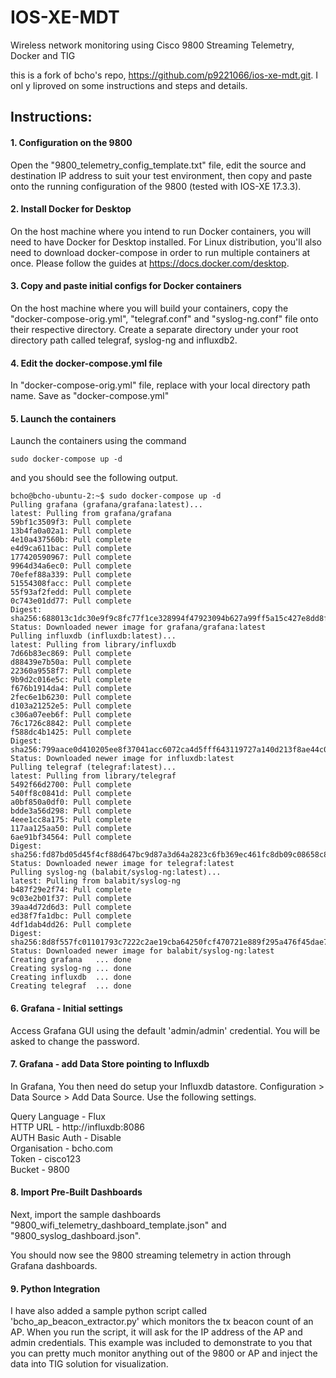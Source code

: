 # IOS-XE-MDT

Wireless network monitoring using Cisco 9800 Streaming Telemetry, Docker and TIG

this is a fork of bcho's repo, https://github.com/p9221066/ios-xe-mdt.git.  I onl y Iiproved on some instructions and steps and details.

## Instructions:

#### 1. Configuration on the 9800

Open the "9800_telemetry_config_template.txt" file, edit the source and destination IP address to suit your test environment, then copy and paste onto the running configuration of the 9800 (tested with IOS-XE 17.3.3).

#### 2. Install Docker for Desktop

On the host machine where you intend to run Docker containers, you will need to have Docker for Desktop installed.  For Linux distribution, you'll also need to download docker-compose in order to run multiple containers at once.  Please follow the guides at https://docs.docker.com/desktop.

#### 3. Copy and paste initial configs for Docker containers

On the host machine where you will build your containers, copy the "docker-compose-orig.yml", "telegraf.conf" and "syslog-ng.conf" file onto their respective directory.  Create a separate directory under your root directory path called telegraf, syslog-ng and influxdb2.


#### 4. Edit the docker-compose.yml file

In "docker-compose-orig.yml" file, replace <root-directory-path> with your local directory path name. Save as "docker-compose.yml"

#### 5. Launch the containers

Launch the containers using the command

    sudo docker-compose up -d

and you should see the following output.
 
    bcho@bcho-ubuntu-2:~$ sudo docker-compose up -d
    Pulling grafana (grafana/grafana:latest)...
    latest: Pulling from grafana/grafana
    59bf1c3509f3: Pull complete
    13b4fa0a02a1: Pull complete
    4e10a437560b: Pull complete
    e4d9ca611bac: Pull complete
    177420590967: Pull complete
    9964d34a6ec0: Pull complete
    70efef88a339: Pull complete
    51554308facc: Pull complete
    55f93af2fedd: Pull complete
    0c743e01dd77: Pull complete
    Digest: sha256:688013c1dc30e9f9c8fc77f1ce328994f47923094b627a99ff5a15c427e8dd8f
    Status: Downloaded newer image for grafana/grafana:latest
    Pulling influxdb (influxdb:latest)...
    latest: Pulling from library/influxdb
    7d66b83ec869: Pull complete
    d88439e7b50a: Pull complete
    22360a9558f7: Pull complete
    9b9d2c016e5c: Pull complete
    f676b1914da4: Pull complete
    2fec6e1b6230: Pull complete
    d103a21252e5: Pull complete
    c306a07eeb6f: Pull complete
    76c1726c8842: Pull complete
    f588dc4b1425: Pull complete
    Digest: sha256:799aace0d410205ee8f37041acc6072ca4d5fff643119727a140d213f8ae44c0
    Status: Downloaded newer image for influxdb:latest
    Pulling telegraf (telegraf:latest)...
    latest: Pulling from library/telegraf
    5492f66d2700: Pull complete
    540ff8c0841d: Pull complete
    a0bf850a0df0: Pull complete
    bdde3a56d298: Pull complete
    4eee1cc8a175: Pull complete
    117aa125aa50: Pull complete
    6ae91bf34564: Pull complete
    Digest: sha256:fd87bd05d45f4cf88d647bc9d87a3d64a2823c6fb369ec461fc8db09c08658c8
    Status: Downloaded newer image for telegraf:latest
    Pulling syslog-ng (balabit/syslog-ng:latest)...
    latest: Pulling from balabit/syslog-ng
    b487f29e2f74: Pull complete
    9c03e2b01f37: Pull complete
    39aa4d72d6d3: Pull complete
    ed38f7fa1dbc: Pull complete
    4df1dab4dd26: Pull complete
    Digest: sha256:8d8f557fc01101793c7222c2ae19cba64250fcf470721e889f295a476f45dae7
    Status: Downloaded newer image for balabit/syslog-ng:latest
    Creating grafana   ... done
    Creating syslog-ng ... done
    Creating influxdb  ... done
    Creating telegraf  ... done

#### 6. Grafana - Initial settings
 
Access Grafana GUI using the default 'admin/admin' credential.  You will be asked to change the password.

#### 7. Grafana - add Data Store pointing to Influxdb
 
In Grafana, You then need do setup your Influxdb datastore.  Configuration > Data Source > Add Data Source. Use the following settings.

Query Language - Flux  
HTTP URL - http://influxdb:8086  
AUTH Basic Auth - Disable  
Organisation - bcho.com  
Token - cisco123  
Bucket - 9800

#### 8. Import Pre-Built Dashboards
 
Next, import the sample dashboards "9800_wifi_telemetry_dashboard_template.json" and "9800_syslog_dashboard.json".

You should now see the 9800 streaming telemetry in action through Grafana dashboards.

#### 9. Python Integration
 
I have also added a sample python script called 'bcho_ap_beacon_extractor.py' which monitors the tx beacon count of an AP.  When you run the script, it will ask for the IP address of the AP and admin credentials.  This example was included to demonstrate to you that you can pretty much monitor anything out of the 9800 or AP and inject the data into TIG solution for visualization.
